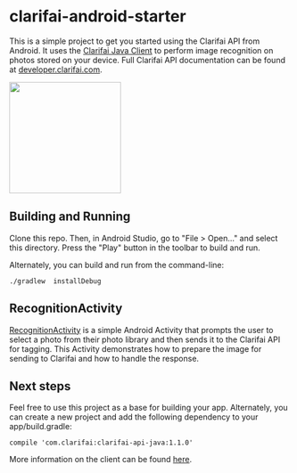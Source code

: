 # clarifai-android-starter
This is a simple project to get you started using the Clarifai API from Android. It uses the [Clarifai Java Client](https://github.com/Clarifai/clarifai-java) to perform image recognition on photos stored on your device. Full Clarifai API documentation can be found at [developer.clarifai.com](http://developer.clarifai.com/).

<img src="https://i.imgur.com/hcyCM3q.jpg" width="200">

## Building and Running
Clone this repo. Then, in Android Studio, go to "File > Open..." and select this directory. Press the "Play" button in the toolbar to build and run.

Alternately, you can build and run from the command-line:

```./gradlew  installDebug```


## RecognitionActivity

[RecognitionActivity](https://github.com/Clarifai/clarifai-android-starter/blob/master/app/src/main/java/com/clarifai/androidstarter/RecognitionActivity.java) is a simple Android Activity that prompts the user to select a photo from their photo library and then sends it to the Clarifai API for tagging. This Activity demonstrates how to prepare the image for sending to Clarifai and how to handle the response.

## Next steps
Feel free to use this project as a base for building your app. Alternately, you can create a new project and add the following dependency to your app/build.gradle:

```compile 'com.clarifai:clarifai-api-java:1.1.0'```

More information on the client can be found [here](https://github.com/Clarifai/clarifai-java).


